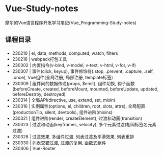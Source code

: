 # Vue-Study-notes
摩尔的Vue语言程序开发学习笔记(Vue_Programming-Study-notes)

## 课程目录
###
* 230210 | el, data, methods, computed, watch, filters
* 230216 | webpack打包工具
* 230302 | 内置指令(v-bind, v-model, v-text, v-html, v-for, v-if)
* 230307 | 事件(click, keyup), 事件修饰符(.stop, .prevent, .capture, .self, .once), Vue组件(全局注册, 局部注册, template标签)
* 230309 | 组件间的数据传递(props, $emit), 组件切换, 钩子函数(beforeCreate, created, beforeMount, mounted, beforeUpdate, updated, beforeDestroy, destroyed)
* 230314 | 全局API(directive, use, extend, set, mixin)
* 230316 | 实例属性(options, el, children, root, slots, attrs), 全局配置(productionTip, silent, devtools), 组件进阶(mixins)
* 230321 | 组件进阶(render, createElement), 过渡和动画(transition)
* 230323 | 过渡和动画(keyframes, velocity), 多个元素过渡(相同标签名元素过渡)
* 230328 | 过渡效果, 多组件过渡, 列表过渡及平滑效果, 列表重排
* 230330 | 列表交错过渡, 过渡的复用, 函数式组件
* 230406 | Vue-Router